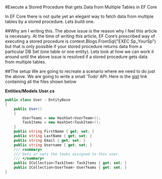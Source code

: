 #Execute a Stored Procedure that gets Data from Multiple Tables in EF Core

In EF Core there is not quite yet an elegant way to fetch data from multiple tables by a stored procedure. Lets build one.

##Why am I writing this.
The above issue is the reason why I feel this article is necessary. At the time of writing this article,
EF Core’s prescribed way of executing a stored procedure is context.Blogs.FromSql("EXEC Sp_YourSp")
but that is only possible if your stored procedure returns data from a particular DB Set (one table or one entity).
Lets look at how we can work it around until the above issue is resolved if a stored procedure gets data from multiple tables.

##The setup
We are going to recreate a scenario where we need to do just the above. We are going to write a small ‘Todo’ API.
Here is the [gist](https://gist.github.com/saurabhpati/23ed20815545baebee01c601f6591e53) link containing all the files shown below

**Entities/Models**
**User.cs**
```csharp
public class User : EntityBase
{
    public User()
    {
        UserTeams = new HashSet<UserTeam>();
        TaskItems = new HashSet<TaskItem>();
    }
    public string FirstName { get; set; }
    public string LastName { get; set; }
    public string Email { get; set; }
    public string Username { get; set; }
    /// <summary>
    /// Gets or sets the tasks assigned to this user.
    /// </summary>
    public ICollection<TaskItem> TaskItems { get; set; }
    public ICollection<UserTeam> UserTeams { get; set; }
}
```
